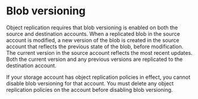 # Blob versioning

Object replication requires that blob versioning is enabled on both the source and destination accounts. When a replicated blob in the source account is modified, a new version of the blob is created in the source account that reflects the previous state of the blob, before modification. The current version in the source account reflects the most recent updates. Both the current version and any previous versions are replicated to the destination account.

If your storage account has object replication policies in effect, you cannot disable blob versioning for that account. You must delete any object replication policies on the account before disabling blob versioning.
